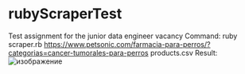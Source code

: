 # rubyScraperTest
Test assignment for the junior data engineer vacancy
Command: ruby scraper.rb https://www.petsonic.com/farmacia-para-perros/?categorias=cancer-tumorales-para-perros products.csv
Result:
![изображение](https://user-images.githubusercontent.com/60574553/164188719-abb264c9-2bcc-43ca-8d12-073aece91c1e.png)
